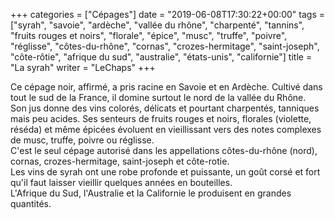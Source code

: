 +++
categories = ["Cépages"]
date = "2019-06-08T17:30:22+00:00"
tags = ["syrah", "savoie", "ardèche", "vallée du rhône", "charpenté", "tannins", "fruits rouges et noirs", "florale", "épice", "musc", "truffe", "poivre", "réglisse", "côtes-du-rhône", "cornas", "crozes-hermitage", "saint-joseph", "côte-rôtie", "afrique du sud", "australie", "états-unis", "californie"]
title = "La syrah"
writer = "LeChaps"
+++

Ce cépage noir, affirmé, a pris racine en Savoie et en Ardèche. Cultivé dans tout le sud de la France, il domine surtout le nord de la vallée du Rhône.  
Son jus donne des vins colorés, délicats et pourtant charpentés, tanniques mais peu acides. Ses senteurs de fruits rouges et noirs, florales (violette, réséda) et même épicées évoluent en vieillissant vers des notes complexes de musc, truffe, poivre ou réglisse.  
C'est le seul cépage autorisé dans les appellations côtes-du-rhône (nord), cornas, crozes-hermitage, saint-joseph et côte-rotie.  
Les vins de syrah ont une robe profonde et puissante, un goût corsé et fort qu'il faut laisser vieillir quelques années en bouteilles.  
L'Afrique du Sud, l'Australie et la Californie le produisent en grandes quantités.

